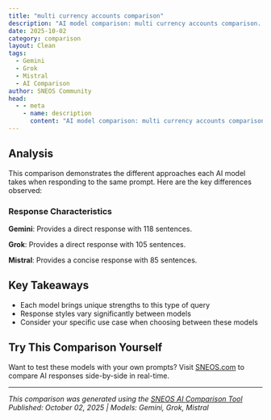 ```yaml
---
title: "multi currency accounts comparison"
description: "AI model comparison: multi currency accounts comparison..."
date: 2025-10-02
category: comparison
layout: Clean
tags:
  - Gemini
  - Grok
  - Mistral
  - AI Comparison
author: SNEOS Community
head:
  - - meta
    - name: description
      content: "AI model comparison: multi currency accounts comparison..."
---
```


<ChatComparison
  title="multi currency accounts comparison"
  prompt="multi currency accounts comparison"
  :responses='{"Gemini": "Okay, let\u0027s break down a comparison of multi-currency accounts. To give you the *best* comparison, I need to know:\n\n1. **Who are you?** (e.g., Individual/Personal Use, Freelancer, Small Business, Large Corporation)\n2. **What are your key needs?** (e.g., low fees, many currencies, easy international transfers, integration with accounting software, physical cards, high spending limits)\n3. **Where are you located?** (This greatly affects availability of services).\n\nHowever, I can give you a general comparison of popular multi-currency accounts and the key features to consider.\n\n**I. Key Considerations When Choosing a Multi-Currency Account:**\n\n* **Currencies Supported:** Does the account support the currencies you need to receive, hold, and send? Some accounts support a wide range (40\u002B), while others are more limited. Pay attention to both *receiving* and *sending* currencies.\n* **Fees:** This is crucial. Look at:\n * **Account Opening Fees:** Are there any upfront costs?\n * **Monthly/Annual Fees:** Are there ongoing charges just for having the account? Sometimes these are waived if you maintain a certain balance or meet other criteria.\n * **Transaction Fees:** Charges for sending money, receiving money, currency exchange, and ATM withdrawals (if applicable).\n * **Currency Exchange Rates:** This is often the *biggest* cost. Is the exchange rate competitive (close to the mid-market rate)? Many providers add a markup on the exchange rate, which is essentially a hidden fee. Transparency is key.\n * **Transfer Fees:** Fees for sending money. These can be fixed fees or a percentage of the transfer amount.\n * **ATM Withdrawal Fees:** If the account comes with a debit card, check the fees for withdrawing cash at ATMs, especially international ATMs.\n* **Transfer Speed:** How quickly are payments processed? Some providers offer faster transfers than others.\n* **Transfer Limits:** Are there daily, weekly, or monthly limits on how much you can transfer? This is especially important for businesses.\n* **Debit Cards:** Does the account offer physical or virtual debit cards for spending in different currencies? Consider if you need a physical card.\n* **Integration:** Does the account integrate with accounting software (like Xero, QuickBooks, etc.)? This can save you a lot of time and effort.\n* **User Interface/Ease of Use:** Is the platform user-friendly? A clear and intuitive interface is important, especially if you\u0027ll be managing multiple currencies regularly.\n* **Customer Support:** How responsive and helpful is the customer support? Check reviews and see what other users say about their experiences.\n* **Security:** Is the account secure and regulated? Look for features like two-factor authentication and strong encryption. Ensure the provider is licensed and regulated in your jurisdiction.\n* **Interest:** Do they pay interest on balances held?\n* **Multiple Users:** Can you add multiple users to the account, with different levels of access? Important for businesses.\n* **Local Bank Details:** Does the account provide local bank details in different countries (e.g., a UK sort code and account number, a Euro IBAN, a US routing number and account number)? This is essential for receiving payments like a local.\n\n**II. Popular Multi-Currency Account Providers (General Overview):**\n\n* **Wise (formerly TransferWise):**\n * **Target Audience:** Individuals, freelancers, and businesses.\n * **Key Features:** Supports a large number of currencies, transparent fees (usually a percentage of the transaction), mid-market exchange rates, debit cards available, integration with some accounting software, local bank details in many countries. Very popular and generally well-regarded.\n * **Pros:** Wide currency support, transparent fees, competitive exchange rates, easy to use.\n * **Cons:** Fees can add up for frequent small transactions, no interest paid on holdings.\n* **Revolut:**\n * **Target Audience:** Individuals and businesses.\n * **Key Features:** Offers a range of accounts (Standard, Plus, Premium, Metal) with different features and fees, multi-currency support, debit cards, crypto trading (depending on location), budgeting tools.\n * **Pros:** Feature-rich, various account tiers to suit different needs, often competitive exchange rates (especially on weekdays within certain limits).\n * **Cons:** Exchange rate markups on weekends, fees for exceeding exchange limits, potential for account freezes (due to compliance requirements). Customer service can be inconsistent.\n* **OFX:**\n * **Target Audience:** Individuals and businesses making larger international transfers.\n * **Key Features:** Focuses on larger transfers, often offers better exchange rates than banks for significant amounts, phone support.\n * **Pros:** Competitive exchange rates for larger transfers, dedicated account manager for businesses.\n * **Cons:** Less suitable for small, frequent transactions, fewer currencies supported compared to Wise or Revolut.\n* **Payoneer:**\n * **Target Audience:** Freelancers, online sellers, and businesses.\n * **Key Features:** Focuses on facilitating payments for online marketplaces and platforms, multi-currency support, receiving accounts in multiple currencies, debit cards.\n * **Pros:** Easy integration with many online platforms, good for receiving payments from international clients and marketplaces.\n * **Cons:** Fees can be higher than some competitors, exchange rates may not be as competitive as Wise.\n* **Currencies Direct:**\n * **Target Audience:** Individuals and businesses making international transfers.\n * **Key Features:** Offers currency exchange and international payment services, often provides competitive exchange rates for larger transfers.\n * **Pros:** Can offer better rates for large transfers, personalized service.\n * **Cons:** Less transparent fee structure compared to some providers.\n* **WorldFirst (Now part of Ant Group):**\n * **Target Audience:** Businesses, especially those involved in international trade.\n * **Key Features:** Multi-currency accounts, global payments, foreign exchange hedging solutions.\n * **Pros:** Good for businesses dealing with international trade, competitive exchange rates for larger volumes.\n * **Cons:** Less suitable for individuals.\n* **Airwallex:**\n * **Target Audience:** Businesses (especially startups and SMEs)\n * **Key Features:** Multi-currency accounts, international payments, expense management, virtual cards.\n * **Pros:** Strong focus on business needs, good integration with other tools.\n * **Cons:** Primarily for businesses; not a good option for personal use.\n* **Traditional Banks:**\n * Many large banks (e.g., HSBC, Citibank, Barclays) offer multi-currency accounts, especially for business customers.\n * **Pros:** Established reputation, familiar banking experience.\n * **Cons:** Often higher fees, less competitive exchange rates, and more bureaucratic processes compared to fintech alternatives.\n\n**III. Example Comparison (Hypothetical):**\n\nLet\u0027s say you are a **freelancer based in the US** who regularly receives payments in USD, EUR, and GBP, and you need to make occasional payments in those currencies. You also want a debit card for international travel.\n\n| Feature | Wise (TransferWise) | Revolut (Premium/Metal) | Payoneer |\n|-------------------|------------------------------------------------------|-------------------------------------------------------|-------------------------------------------|\n| **Currencies** | 50\u002B | 30\u002B | 40\u002B |\n| **Fees** | Transparent, %-based on transaction | Monthly subscription \u002B potential exchange rate markups | Fees for withdrawals, exchange, etc. |\n| **Exchange Rate** | Mid-market rate | Close to mid-market (weekdays, within limits) | Less competitive than Wise |\n| **Debit Card** | Yes | Yes | Yes |\n| **Local Details** | Yes (USD, EUR, GBP, AUD, CAD, etc.) | Yes (EUR, GBP, USD, etc.) | Yes (USD, EUR, GBP, JPY, AUD, CAD) |\n| **Best For** | Transparent fees, wide currency support | Feature-rich, travel benefits | Receiving payments from marketplaces |\n| **Overall** | Strong all-rounder | Good for frequent travelers and feature-rich banking | Good for specific online business needs |\n\n**IV. Steps to Take:**\n\n1. **Identify Your Needs:** Be clear about the currencies you need, the volume of transactions you\u0027ll be making, and the features that are most important to you.\n2. **Research:** Visit the websites of the providers that seem like a good fit. Read their fee schedules carefully. Use online comparison tools (but be aware that these may be biased).\n3. **Read Reviews:** Check independent review sites (Trustpilot, etc.) to see what other users are saying.\n4. **Contact Support:** If you have specific questions, reach out to the provider\u0027s customer support.\n5. **Start Small:** Consider starting with a small account and testing it out before committing to a larger balance.\n\n**Important Considerations:**\n\n* **Regulation:** Always ensure the provider is regulated by a reputable financial authority in your jurisdiction.\n* **Terms and Conditions:** Read the fine print! Understand the terms and conditions of the account, including any limitations or restrictions.\n\nGive me a bit more information about your specific needs, and I can tailor the comparison even further! For example, tell me:\n\n* Are you a business or individual?\n* Which currencies are most important to you?\n* How often will you be making transfers?\n* What\u0027s the typical size of your transfers?\n* Do you need any specific integrations (e.g., with Xero or other accounting software)?\n", "Grok": "If you\u0027re looking to compare multi-currency accounts, these are typically offered by banks, fintech companies, or online platforms to hold, manage, and transact in multiple currencies without the need for constant currency conversions. They are ideal for individuals or businesses with international financial needs, such as frequent travelers, expatriates, freelancers with global clients, or e-commerce sellers. Below, I\u2019ll provide a comparison framework and highlight popular multi-currency account options as of late 2023, focusing on fees, features, and suitability.\n\n---\n\n### Key Factors to Compare Multi-Currency Accounts\n1. **Supported Currencies**: The number of currencies you can hold, send, or receive.\n2. **Account Fees**: Monthly or annual fees, if any, for maintaining the account.\n3. **Exchange Rates**: Whether the platform uses mid-market rates or adds a markup.\n4. **Transaction Fees**: Costs for sending, receiving, or converting money.\n5. **Ease of Use**: Availability of mobile apps, user interface, and customer support.\n6. **Additional Features**: Debit cards, interest on deposits, integration with payment systems, etc.\n7. **Security and Regulation**: Whether the platform is regulated by financial authorities and offers safeguards like deposit protection.\n8. **Target Audience**: Some accounts are better for individuals, while others suit businesses.\n\n---\n\n### Popular Multi-Currency Account Providers Comparison\n\n#### 1. Wise (formerly TransferWise)\n- **Supported Currencies**: Hold and convert 40\u002B currencies; send money to 70\u002B countries.\n- **Account Fees**: No monthly fees for personal accounts; small fees apply for business accounts.\n- **Exchange Rates**: Uses mid-market rates with low, transparent fees (0.4%-2% depending on currency pair).\n- **Transaction Fees**: Low fees for transfers (varies by currency, often under 1%); free to hold multiple currencies.\n- **Ease of Use**: User-friendly app and website; 24/7 customer support.\n- **Additional Features**: Wise debit card for spending in multiple currencies with low conversion fees.\n- **Security**: Regulated by financial authorities in multiple countries (e.g., FCA in the UK).\n- **Target Audience**: Great for individuals, freelancers, and small businesses needing affordable international transfers.\n\n#### 2. Revolut\n- **Supported Currencies**: Hold and exchange 25\u002B currencies.\n- **Account Fees**: Free for the standard plan; premium plans (Plus, Premium, Metal) range from $2.99 to $16.99/month with added perks.\n- **Exchange Rates**: Mid-market rates on weekdays for most currencies (up to a limit on free plans); small markup (0.5%-1%) on weekends or for exotic currencies.\n- **Transaction Fees**: Free international transfers up to a limit (varies by plan); fees for exceeding limits.\n- **Ease of Use**: Highly rated app with budgeting tools and instant notifications.\n- **Additional Features**: Debit card, cryptocurrency trading, travel insurance (premium plans), and stock trading.\n- **Security**: Regulated by EU and UK authorities; funds held in segregated accounts.\n- **Target Audience**: Ideal for frequent travelers and individuals; business accounts available for companies.\n\n#### 3. PayPal\n- **Supported Currencies**: Hold and transact in 25\u002B currencies.\n- **Account Fees**: No monthly fees for personal accounts; business accounts may incur fees.\n- **Exchange Rates**: Uses its own exchange rate with a markup (typically 3%-4% above mid-market rates).\n- **Transaction Fees**: High fees for currency conversion and cross-border payments (up to 5% \u002B fixed fees).\n- **Ease of Use**: Widely accepted globally; intuitive app and website.\n- **Additional Features**: Integration with e-commerce platforms; buyer and seller protection.\n- **Security**: Strong reputation; regulated in multiple jurisdictions.\n- **Target Audience**: Best for online businesses and e-commerce sellers; less competitive for personal use due to high fees.\n\n#### 4. HSBC Global Money Account\n- **Supported Currencies**: Hold and transfer in 9 major currencies (varies by region).\n- **Account Fees**: No monthly fees if you\u2019re an existing HSBC customer; otherwise, standard banking fees apply.\n- **Exchange Rates**: Competitive rates for major currencies; markups for others.\n- **Transaction Fees**: Free for internal transfers; fees apply for international wires (varies by account type).\n- **Ease of Use**: Accessible via HSBC\u2019s mobile app; traditional banking experience.\n- **Additional Features**: Linked to HSBC debit cards and savings accounts.\n- **Security**: Fully regulated bank with deposit protection (e.g., FDIC in the US, FSCS in the UK).\n- **Target Audience**: Suited for individuals or businesses already banking with HSBC who prefer a traditional bank setup.\n\n#### 5. CurrencyFair\n- **Supported Currencies**: Supports 20\u002B currencies for holding and transfers.\n- **Account Fees**: No monthly fees.\n- **Exchange Rates**: Near mid-market rates; small markup (0.1%-0.6%).\n- **Transaction Fees**: Flat fee of \u20AC3 (or equivalent) per transfer.\n- **Ease of Use**: Decent app and website, though less polished than competitors like Wise or Revolut.\n- **Additional Features**: No debit card; focused purely on transfers and currency exchange.\n- **Security**: Regulated in the EU, Australia, etc.; client funds segregated.\n- **Target Audience**: Good for individuals or small businesses focused on low-cost international transfers.\n\n#### 6. N26 (Europe-focused)\n- **Supported Currencies**: Primarily Euro-based but supports international transfers with Wise integration.\n- **Account Fees**: Free for standard accounts; premium plans start at \u20AC4.90/month.\n- **Exchange Rates**: Uses Wise for international transfers, so mid-market rates with low fees.\n- **Transaction Fees**: Free for Euro transactions; fees for non-Euro transactions depend on Wise\u2019s rates.\n- **Ease of Use**: Sleek app with great UX; limited to European residents.\n- **Additional Features**: Debit card, budgeting tools, and savings features.\n- **Security**: Regulated in Europe; deposit protection up to \u20AC100,000 via German banking license.\n- **Target Audience**: Best for European residents needing a digital banking solution with occasional multi-currency needs.\n\n---\n\n### Quick Comparison Table\n\n| Provider | Currencies Supported | Monthly Fees | Exchange Rate Markup | Transaction Fees | Debit Card | Best For |\n|----------------|----------------------|----------------------|----------------------|--------------------------|------------|-------------------------------|\n| Wise | 40\u002B | None (personal) | 0.4%-2% | Low (~1%) | Yes | Individuals, freelancers |\n| Revolut | 25\u002B | $0-$16.99 | 0%-1% (weekends) | Free (limited)/Low | Yes | Travelers, individuals |\n| PayPal | 25\u002B | None (personal) | 3%-4% | High (up to 5%) | No | E-commerce, online businesses |\n| HSBC | 9\u002B | None (with account) | Varies | Free (internal)/Varies | Yes | Existing HSBC customers |\n| CurrencyFair | 20\u002B | None | 0.1%-0.6% | \u20AC3 per transfer | No | Low-cost transfers |\n| N26 | Limited (Euro focus)| $0-\u20AC4.90 | Via Wise (low) | Low (via Wise) | Yes | Europeans |\n\n---\n\n### Recommendations Based on Use Case\n- **Frequent Travelers**: Revolut or Wise (low fees, debit cards, and wide currency support).\n- **Freelancers/Remote Workers**: Wise (transparent pricing, easy to receive payments in multiple currencies).\n- **Small Businesses/E-commerce**: PayPal (global acceptance) or Wise Business (cost-effective).\n- **Traditional Banking Preference**: HSBC Global Money (trusted bank with multi-currency options).\n- **European Residents**: N26 (great app, integrates with Wise for international needs).\n\n---\n\n### Things to Watch Out For\n- Always check the fine print for hidden fees (e.g., withdrawal limits, weekend markups).\n- Verify if the platform operates in your country and supports your primary currencies.\n- Look into fund security\u2014fintechs like Wise or Revolut aren\u2019t banks, so they may not offer deposit insurance in some regions.\n\nIf you have a specific provider or use case in mind (e.g., business vs. personal, or specific currencies), let me know, and I can dive deeper! Where are you based, and what are your main needs for a multi-currency account?", "Mistral": "Multi-currency accounts are becoming increasingly popular, especially for individuals and businesses that deal with international transactions. Here\u0027s a comparison of some popular multi-currency accounts:\n\n### 1. **Wise (formerly TransferWise)**\n- **Fees:** Low fees for currency conversion and transfers.\n- **Currencies Supported:** Over 50 currencies.\n- **Features:**\n - Local bank details for multiple currencies.\n - Free ATM withdrawals up to a certain limit.\n - Integration with accounting software.\n - Debit card available.\n- **Pros:**\n - Transparent fees.\n - Competitive exchange rates.\n - Easy to use app and web interface.\n- **Cons:**\n - Limited customer support.\n - Some countries have restrictions.\n\n### 2. **Revolut**\n- **Fees:** Various plans with different fee structures.\n- **Currencies Supported:** Over 30 currencies.\n- **Features:**\n - Free ATM withdrawals up to a certain limit.\n - Stock trading and cryptocurrency trading.\n - Insurance and travel benefits.\n - Debit card available.\n- **Pros:**\n - Wide range of financial services.\n - User-friendly app.\n - Competitive exchange rates.\n- **Cons:**\n - Some features are limited to premium plans.\n - Customer support can be slow.\n\n### 3. **Payoneer**\n- **Fees:** Various fees for different services.\n- **Currencies Supported:** Over 150 currencies.\n- **Features:**\n - Local receiving accounts in multiple currencies.\n - Billing and invoicing tools.\n - Integration with e-commerce platforms.\n - Debit card available.\n- **Pros:**\n - Wide range of currencies supported.\n - Useful for freelancers and small businesses.\n - Good for receiving payments from international clients.\n- **Cons:**\n - Higher fees compared to some competitors.\n - Complex fee structure.\n\n### 4. **PayPal**\n- **Fees:** Various fees for different services.\n- **Currencies Supported:** Over 25 currencies.\n- **Features:**\n - Integration with e-commerce platforms.\n - Invoicing and payment request tools.\n - Debit card available.\n- **Pros:**\n - Widely accepted globally.\n - Easy to use for online transactions.\n - Strong security features.\n- **Cons:**\n - Higher fees for currency conversion.\n - Complex fee structure.\n\n### 5. **OFX**\n- **Fees:** Competitive fees for currency conversion and transfers.\n- **Currencies Supported:** Over 55 currencies.\n- **Features:**\n - Local receiving accounts in multiple currencies.\n - Forward contracts and limit orders.\n - Integration with accounting software.\n- **Pros:**\n - Competitive exchange rates.\n - Good for large transfers.\n - Strong customer support.\n- **Cons:**\n - No debit card available.\n - Higher minimum transfer amounts.\n\n### 6. **WorldFirst**\n- **Fees:** Competitive fees for currency conversion and transfers.\n- **Currencies Supported:** Over 130 currencies.\n- **Features:**\n - Local receiving accounts in multiple currencies.\n - Forward contracts and limit orders.\n - Integration with e-commerce platforms.\n- **Pros:**\n - Competitive exchange rates.\n - Good for large transfers.\n - Strong customer support.\n- **Cons:**\n - No debit card available.\n - Higher minimum transfer amounts.\n\n### 7. **Interactive Brokers**\n- **Fees:** Various fees for different services.\n- **Currencies Supported:** Over 20 currencies.\n- **Features:**\n - Stock trading and investment services.\n - Integration with financial planning tools.\n - Debit card available.\n- **Pros:**\n - Wide range of financial services.\n - Competitive exchange rates.\n - Strong security features.\n- **Cons:**\n - Complex fee structure.\n - Higher minimum deposit requirements.\n\n### Conclusion\nChoosing the right multi-currency account depends on your specific needs, such as the currencies you deal with, the volume of transactions, and the additional features you require. Wise and Revolut are popular for their user-friendly interfaces and competitive rates, while Payoneer and PayPal are useful for freelancers and e-commerce businesses. OFX and WorldFirst are good for larger transfers and businesses needing forward contracts. Interactive Brokers is ideal for those looking for a comprehensive financial services platform."}' 
  published-date="08:50"
/>

## Analysis

This comparison demonstrates the different approaches each AI model takes when responding to the same prompt. Here are the key differences observed:

### Response Characteristics

**Gemini**: Provides a direct response with 118 sentences. 

**Grok**: Provides a direct response with 105 sentences. 

**Mistral**: Provides a concise response with 85 sentences. 

## Key Takeaways

- Each model brings unique strengths to this type of query
- Response styles vary significantly between models
- Consider your specific use case when choosing between these models

## Try This Comparison Yourself

Want to test these models with your own prompts? Visit [SNEOS.com](https://sneos.com) to compare AI responses side-by-side in real-time.

---

*This comparison was generated using the [SNEOS AI Comparison Tool](https://sneos.com)*
*Published: October 02, 2025 | Models: Gemini, Grok, Mistral*
